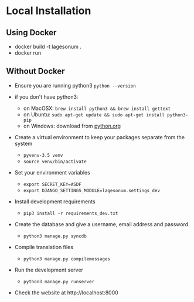 # Local Installation

## Using Docker

* docker build -t lagesonum .
* docker run

## Without Docker

* Ensure you are running python3 `python --version`
* if you don't have python3:
    * on MacOSX: `brew install python3 && brew install gettext`
    * on Ubuntu: `sudo apt-get update && sudo apt-get install python3-pip`
    * on Windows: download from [python.org](https://www.python.org/downloads/windows)

* Create a virtual environment to keep your packages separate from the system
    * `pyvenv-3.5 venv`
    * `source venv/bin/activate`

* Set your environment variables
    * `export SECRET_KEY=ASDF`
    * `export DJANGO_SETTINGS_MODULE=lagesonum.settings_dev`

* Install development requirements
    * `pip3 install -r requirements_dev.txt`

* Create the database and give a username, email address and password
    * `python3 manage.py syncdb`

* Compile translation files
	* `python3 manage.py compilemessages`

* Run the development server
    * `python3 manage.py runserver`

* Check the website at http://localhost:8000
